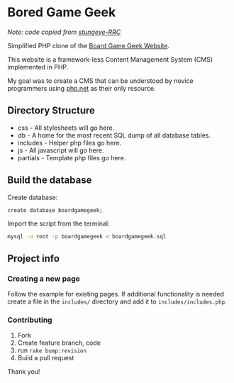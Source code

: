 # Bored Game Geek

*Note: code copied from [stungeye-RRC](https://github.com/StungEye-RRC/boredgamegeek)*  

Simplified PHP clone of the [Board Game Geek Website](https://boardgamegeek.com/https://boardgamegeek.com/).

This website is a framework-less Content Management System (CMS) implemented in PHP.

My goal was to create a CMS that can be understood by novice programmers using [php.net](http://php.net) as their only resource.

## Directory Structure

* css - All stylesheets will go here.
* db - A home for the most recent SQL dump of all database tables.
* includes - Helper php files go here.
* js - All javascript will go here.
* partials - Template php files go here.

## Build the database

Create database:  

```mysql
create database boardgamegeek;
```

Import the script from the terminal:  

```bash
mysql -u root -p boardgamegeek < boardgamegeek.sql
```

## Project info

### Creating a new page

Follow the example for existing pages. If additional functionality is needed create a file in the `includes/` directory and add it to `includes/includes.php`.  

### Contributing

 1. Fork
 2. Create feature branch, code
 3. run `rake bump:revision`
 4. Build a pull request

Thank you!
